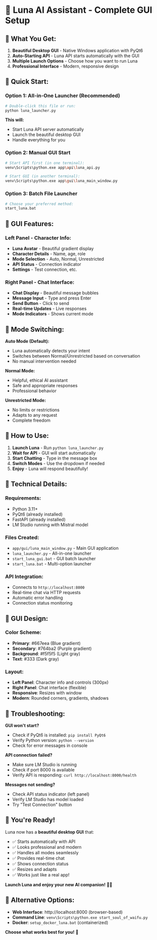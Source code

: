 # 🌙 Luna AI Assistant - Complete GUI Setup

## 🎯 **What You Get:**

1. **Beautiful Desktop GUI** - Native Windows application with PyQt6
2. **Auto-Starting API** - Luna API starts automatically with the GUI
3. **Multiple Launch Options** - Choose how you want to run Luna
4. **Professional Interface** - Modern, responsive design

## 🚀 **Quick Start:**

### Option 1: All-in-One Launcher (Recommended)
```bash
# Double-click this file or run:
python luna_launcher.py
```
**This will:**
- Start Luna API server automatically
- Launch the beautiful desktop GUI
- Handle everything for you

### Option 2: Manual GUI Start
```bash
# Start API first (in one terminal):
venv\Scripts\python.exe app\api\luna_api.py

# Start GUI (in another terminal):
venv\Scripts\python.exe app\gui\luna_main_window.py
```

### Option 3: Batch File Launcher
```bash
# Choose your preferred method:
start_luna.bat
```

## 🎨 **GUI Features:**

### **Left Panel - Character Info:**
- **Luna Avatar** - Beautiful gradient display
- **Character Details** - Name, age, role
- **Mode Selection** - Auto, Normal, Unrestricted
- **API Status** - Connection indicator
- **Settings** - Test connection, etc.

### **Right Panel - Chat Interface:**
- **Chat Display** - Beautiful message bubbles
- **Message Input** - Type and press Enter
- **Send Button** - Click to send
- **Real-time Updates** - Live responses
- **Mode Indicators** - Shows current mode

## 🔄 **Mode Switching:**

**Auto Mode (Default):**
- Luna automatically detects your intent
- Switches between Normal/Unrestricted based on conversation
- No manual intervention needed

**Normal Mode:**
- Helpful, ethical AI assistant
- Safe and appropriate responses
- Professional behavior

**Unrestricted Mode:**
- No limits or restrictions
- Adapts to any request
- Complete freedom

## 🎯 **How to Use:**

1. **Launch Luna** - Run `python luna_launcher.py`
2. **Wait for API** - GUI will start automatically
3. **Start Chatting** - Type in the message box
4. **Switch Modes** - Use the dropdown if needed
5. **Enjoy** - Luna will respond beautifully!

## 🔧 **Technical Details:**

### **Requirements:**
- Python 3.11+
- PyQt6 (already installed)
- FastAPI (already installed)
- LM Studio running with Mistral model

### **Files Created:**
- `app/gui/luna_main_window.py` - Main GUI application
- `luna_launcher.py` - All-in-one launcher
- `start_luna_gui.bat` - GUI batch launcher
- `start_luna.bat` - Multi-option launcher

### **API Integration:**
- Connects to `http://localhost:8000`
- Real-time chat via HTTP requests
- Automatic error handling
- Connection status monitoring

## 🎨 **GUI Design:**

### **Color Scheme:**
- **Primary**: #667eea (Blue gradient)
- **Secondary**: #764ba2 (Purple gradient)
- **Background**: #f5f5f5 (Light gray)
- **Text**: #333 (Dark gray)

### **Layout:**
- **Left Panel**: Character info and controls (300px)
- **Right Panel**: Chat interface (flexible)
- **Responsive**: Resizes with window
- **Modern**: Rounded corners, gradients, shadows

## 🚨 **Troubleshooting:**

**GUI won't start?**
- Check if PyQt6 is installed: `pip install PyQt6`
- Verify Python version: `python --version`
- Check for error messages in console

**API connection failed?**
- Make sure LM Studio is running
- Check if port 8000 is available
- Verify API is responding: `curl http://localhost:8000/health`

**Messages not sending?**
- Check API status indicator (left panel)
- Verify LM Studio has model loaded
- Try "Test Connection" button

## 🎉 **You're Ready!**

Luna now has a **beautiful desktop GUI** that:
- ✅ Starts automatically with API
- ✅ Looks professional and modern
- ✅ Handles all modes seamlessly
- ✅ Provides real-time chat
- ✅ Shows connection status
- ✅ Resizes and adapts
- ✅ Works just like a real app!

**Launch Luna and enjoy your new AI companion!** 🌙✨

## 📱 **Alternative Options:**

- **Web Interface**: http://localhost:8000 (browser-based)
- **Command Line**: `venv\Scripts\python.exe start_soul_of_waifu.py`
- **Docker**: `setup_docker_luna.bat` (containerized)

**Choose what works best for you!** 🚀
